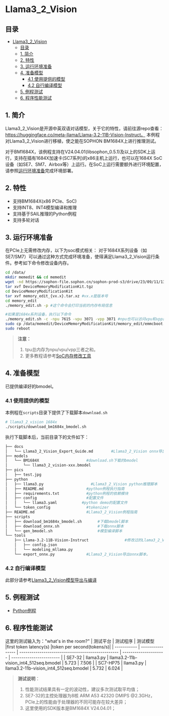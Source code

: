# Llama3_2_Vision

## 目录
- [Llama3_2_Vision](#llama3_2_vision)
  - [目录](#目录)
  - [1. 简介](#1-简介)
  - [2. 特性](#2-特性)
  - [3. 运行环境准备](#3-运行环境准备)
  - [4. 准备模型](#4-准备模型)
    - [4.1 使用提供的模型](#41-使用提供的模型)
    - [4.2 自行编译模型](#42-自行编译模型)
  - [5. 例程测试](#5-例程测试)
  - [6. 程序性能测试](#6-程序性能测试)

## 1. 简介
Llama3_2_Vision是开源中英双语对话模型，关于它的特性，请前往源repo查看：https://huggingface.co/meta-llama/Llama-3.2-11B-Vision-Instruct。 本例程对Llama3_2_Vision进行移植，使之能在SOPHON BM1684X上进行推理测试。

对于BM1684X，该例程支持在V24.04.01(libsophon_0.5.1)及以上的SDK上运行，支持在插有1684X加速卡(SC7系列)的x86主机上运行，也可以在1684X SoC设备（如SE7、SM7、Airbox等）上运行。在SoC上运行需要额外进行环境配置，请参照[运行环境准备](#3-运行环境准备)完成环境部署。

## 2. 特性
* 支持BM1684X(x86 PCIe、SoC)
* 支持INT8、INT4模型编译和推理
* 支持基于SAIL推理的Python例程
* 支持多轮对话


## 3. 运行环境准备
在PCIe上无需修改内存，以下为soc模式相关：
对于1684X系列设备（如SE7/SM7）可以通过这种方式完成环境准备，使得满足Llama3_2_Vision运行条件。参考如下命令修改设备内存。
```bash
cd /data/
mkdir memedit && cd memedit
wget -nd https://sophon-file.sophon.cn/sophon-prod-s3/drive/23/09/11/13/DeviceMemoryModificationKit.tgz
tar xvf DeviceMemoryModificationKit.tgz
cd DeviceMemoryModificationKit
tar xvf memory_edit_{vx.x}.tar.xz #vx.x是版本号
cd memory_edit
./memory_edit.sh -p #这个命令会打印当前的内存布局信息

#如果是1684x系列设备，执行以下命令
./memory_edit.sh -c -npu 7615 -vpu 3071 -vpp 3071 #npu也可以访问vpu和vpp的内存
sudo cp /data/memedit/DeviceMemoryModificationKit/memory_edit/emmcboot.itb /boot/emmcboot.itb && sync
sudo reboot
```
> **注意：**
> 1. tpu总内存为npu/vpu/vpp三者之和。
> 2. 更多教程请参考[SoC内存修改工具](https://doc.sophgo.com/sdk-docs/v23.07.01/docs_latest_release/docs/SophonSDK_doc/zh/html/appendix/2_mem_edit_tools.html)

## 4. 准备模型
已提供编译好的bmodel。
### 4.1 使用提供的模型

​本例程在`scripts`目录下提供了下载脚本`download.sh`

```bash
# llama3_2_vision 1684x
./scripts/download_bm1684x_bmodel.sh
```

执行下载脚本后，当前目录下的文件如下：
```bash
├── docs
│   └── Llama3_2_Vision_Export_Guide.md        #Llama3_2_Vision onnx导出和bmodel编译指南
├── models
│   └── BM1684X                     #download.sh下载的bmodel
│       └── llama3_2_vision-xxx.bmodel
├── pics
│   ├── test.jpg
├── python
│   ├── llama3.py                     #Llama3_2_Vision python推理脚本
│   ├── README.md                   #python例程执行指南
│   ├── requirements.txt            #python例程的依赖模块
│   ├── config                      #配置文件
│   │   └── llama3.yaml           #python demo的配置文件
│   └── token_config                #tokenizer 
├── README.md                       #Llama3_2_Vision例程指南
├── scripts
│   ├── download_bm1684x_bmodel.sh       #下载bmodel脚本
│   ├── download_onnx.sh                 #下载onnx脚本
│   └── gen_bmodel.sh                    #模型编译脚本             
└── tools
    ├── Llama-3.2-11B-Vision-Instruct                #修改过的Llama3_2_Vision源码
    │   ├── config.json
    │   └── modeling_mllama.py
    └── export_onnx.py              #Llama3_2_Vision导出onnx脚本。
```

### 4.2 自行编译模型

此部分请参考[Llama3_2_Vision模型导出与编译](./docs/Llama3_2_Vision_Export_Guide.md)

## 5. 例程测试

- [Python例程](./python/README.md)

## 6. 程序性能测试

这里的测试输入为："what's in the room?"
|   测试平台   |     测试程序       |           测试模型                                  |first token latency(s) |token per second(tokens/s)| 
| ----------- | ----------------  | ------------------------------------------------- | --------------------- | ------------------------ | 
| SE7-32      | llama3.py           | llama3.2-11b-vision_int4_512seq.bmodel                   |    5.723              |    7.506                 | 
| SC7-HP75      | llama3.py           | llama3.2-11b-vision_int4_512seq.bmodel                   |    5.732              |    6.024                 | 

> **测试说明**：  
> 1. 性能测试结果具有一定的波动性，建议多次测试取平均值；
> 2. SE7-32的主控处理器为8核 ARM A53 42320 DMIPS @2.3GHz，PCIe上的性能由于处理器的不同可能存在较大差异；
> 3. 这里使用的SDK版本是BM1684X V24.04.01；
